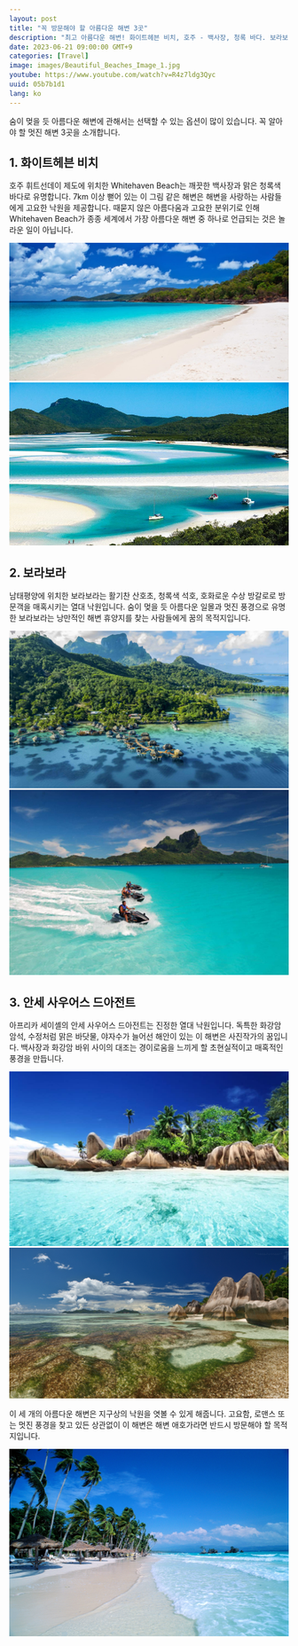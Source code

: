 ```yaml
---
layout: post
title: "꼭 방문해야 할 아름다운 해변 3곳"
description: "최고 아름다운 해변! 화이트헤븐 비치, 호주 - 백사장, 청록 바다. 보라보라, 남태평양 - 활기찬 산호초, 청록 석호. 안세 사우어스 드아전트, 아프리카 세이셸 - 화강암 암석, 맑은 바닷물, 야자수. #아름다운해변 #여행 #로맨틱여행"
date: 2023-06-21 09:00:00 GMT+9
categories: [Travel]
image: images/Beautiful_Beaches_Image_1.jpg
youtube: https://www.youtube.com/watch?v=R4z7ldg3Qyc
uuid: 05b7b1d1
lang: ko
---
```


숨이 멎을 듯 아름다운 해변에 관해서는 선택할 수 있는 옵션이 많이 있습니다. 꼭 알아야 할 멋진 해변 3곳을 소개합니다.


## 1. 화이트헤븐 비치
호주 휘트선데이 제도에 위치한 Whitehaven Beach는 깨끗한 백사장과 맑은 청록색 바다로 유명합니다. 7km 이상 뻗어 있는 이 그림 같은 해변은 해변을 사랑하는 사람들에게 고요한 낙원을 제공합니다. 때묻지 않은 아름다움과 고요한 분위기로 인해 Whitehaven Beach가 종종 세계에서 가장 아름다운 해변 중 하나로 언급되는 것은 놀라운 일이 아닙니다.

![화이트헤븐 비치](images/1._Whitehaven_Beach_Image_1.jpg)
![화이트헤븐 비치](images/1._Whitehaven_Beach_Image_2.jpg)


## 2. 보라보라
남태평양에 위치한 보라보라는 활기찬 산호초, 청록색 석호, 호화로운 수상 방갈로로 방문객을 매혹시키는 열대 낙원입니다. 숨이 멎을 듯 아름다운 일몰과 멋진 풍경으로 유명한 보라보라는 낭만적인 해변 휴양지를 찾는 사람들에게 꿈의 목적지입니다.

![보라보라](images/2._Bora_Bora_Image_1.jpg)
![보라보라](images/2._Bora_Bora_Image_2.jpg)


## 3. 안세 사우어스 드아전트
아프리카 세이셸의 안세 사우어스 드아전트는 진정한 열대 낙원입니다. 독특한 화강암 암석, 수정처럼 맑은 바닷물, 야자수가 늘어선 해안이 있는 이 해변은 사진작가의 꿈입니다. 백사장과 화강암 바위 사이의 대조는 경이로움을 느끼게 할 초현실적이고 매혹적인 풍경을 만듭니다.

![안세 사우어스 드아전트](images/3._Anse_Source_d'Argent_Image_1.jpg)
![안세 사우어스 드아전트](images/3._Anse_Source_d'Argent_Image_3.jpg)




이 세 개의 아름다운 해변은 지구상의 낙원을 엿볼 수 있게 해줍니다. 고요함, 로맨스 또는 멋진 풍경을 찾고 있든 상관없이 이 해변은 해변 애호가라면 반드시 방문해야 할 목적지입니다.

![아름다운 해변](images/Beautiful_Beaches_Image_2.jpg)